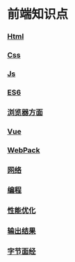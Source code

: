 # 前端知识点

### [Html](Html/README.md)
### [Css](CSS/README.md)
### [Js](JS/README.md)
### [ES6](ES6/README.md)
### [浏览器方面](Browser/README.md)
### [Vue](Vue/README.md)
### [WebPack](WebPack/README.md)
### [网络](网络/README.md)
### [编程](编程/README.md)
### [性能优化](性能优化.md)
### [输出结果](outPut.md)
### [字节面经](面经/字节面经.md)

